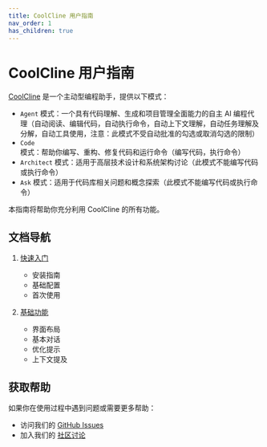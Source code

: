 ```yaml
---
title: CoolCline 用户指南
nav_order: 1
has_children: true
---
```


# CoolCline 用户指南

[CoolCline](https://gitee.com/coolcline/coolcline.git) 是一个主动型编程助手，提供以下模式：

- `Agent` 模式：一个具有代码理解、生成和项目管理全面能力的自主 AI 编程代理（自动阅读、编辑代码，自动执行命令，自动上下文理解，自动任务理解及分解，自动工具使用，注意：此模式不受自动批准的勾选或取消勾选的限制）
- `Code` 模式：帮助你编写、重构、修复代码和运行命令（编写代码，执行命令）
- `Architect` 模式：适用于高层技术设计和系统架构讨论（此模式不能编写代码或执行命令）
- `Ask` 模式：适用于代码库相关问题和概念探索（此模式不能编写代码或执行命令）

本指南将帮助你充分利用 CoolCline 的所有功能。

## 文档导航

1. [快速入门](./getting-started/index.md)

    - 安装指南
    - 基础配置
    - 首次使用

2. [基础功能](./basic-features/index.md)
    - 界面布局
    - 基本对话
    - 优化提示
    - 上下文提及

## 获取帮助

如果你在使用过程中遇到问题或需要更多帮助：

- 访问我们的 [GitHub Issues](https://github.com/coolcline/coolcline/issues)
- 加入我们的 [社区讨论](https://github.com/coolcline/coolcline/discussions)
